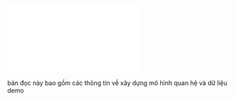 ![REPORT](assets/Documents-DB-Cinema.pdf)


bản đọc này bao gồm các thông tin về xây dựng mô hình quan hệ và dữ liệu demo

